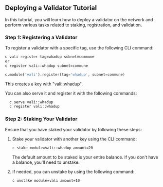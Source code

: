 

## Deploying a Validator Tutorial

In this tutorial, you will learn how to deploy a validator on the network and perform various tasks related to staking, registration, and validation.

### Step 1: Registering a Validator

To register a validator with a specific tag, use the following CLI command:

```bash
c vali register tag=whadup subnet=commune
or 
c register vali::whadup subnet=commune
```

```python 
c.module('vali').register(tag='whadup', subnet=commune)
```

This creates a key with "vali::whadup". 

You can also serve it and register it with the following commands:
   
 ```bash
   c serve vali::whadup
   c register vali::whadup
```


### Step 2: Staking Your Validator

Ensure that you have staked your validator by following these steps:

1. Stake your validator with another key using the CLI command:

   ```bash
   c stake module=vali::whadup amount=20
   ```

   The default amount to be staked is your entire balance. If you don't have a balance, you'll need to unstake.

2. If needed, you can unstake by using the following command:

   ```bash
   c unstake module=vali amount=10
   ```

